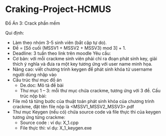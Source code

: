 # Craking-Project-HCMUS
Đồ Án 3: Crack phần mềm

Qui định:
- Làm theo nhóm 3-5 sinh viên (bắt cặp tự do).
-	Đề = [Số cuối (MSSV1 + MSSV2 + MSSV3) mod 3] + 1.
-	Deadline: 3 tuần theo link trên moodle
Yêu cầu:
-	Cơ bản: với mỗi crackme sinh viên phải chỉ ra đoạn phát sinh key, giải thích ý nghĩa và đưa ra một key tương ứng với user name minh họa.
-	Nâng cao: viết chương trình keygen để phát sinh khóa từ username người dùng nhập vào
-	Cấu trúc thư mục đồ án
    + De.doc: Mô tả đề bài
    + Thư mục 1 – 3: mỗi thư mục chứa crackme, tương ứng với 3 đề. 
Cấu trúc nộp bài: 
 - File  mô tả từng bước của thuật toán phát sinh khóa của chương trình crackme, đặt tên file nộp là <MSSV1_MSSV2_MSSV3>.pdf
 - Thư mục Keygen (nếu có) chứa source code và file thực thi của keygen tương ứng từng crackme:
    + Source code :  ví dụ: X_1.cpp
    + File thực thi: ví dụ: X_1_keygen.exe
